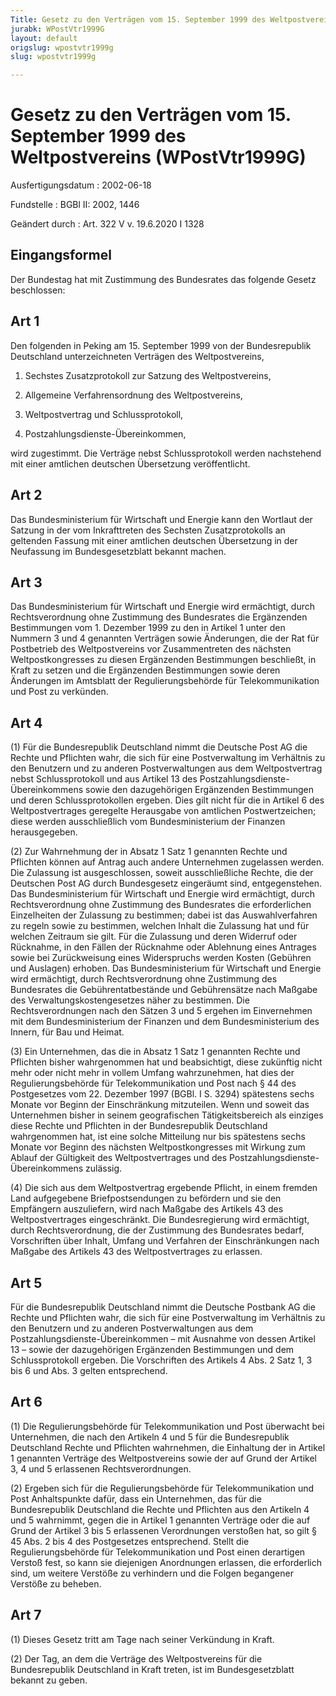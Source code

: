 ```yaml
---
Title: Gesetz zu den Verträgen vom 15. September 1999 des Weltpostvereins
jurabk: WPostVtr1999G
layout: default
origslug: wpostvtr1999g
slug: wpostvtr1999g

---
```


# Gesetz zu den Verträgen vom 15. September 1999 des Weltpostvereins (WPostVtr1999G)

Ausfertigungsdatum
:   2002-06-18

Fundstelle
:   BGBl II: 2002, 1446

Geändert durch
:   Art. 322 V v. 19.6.2020 I 1328



## Eingangsformel

Der Bundestag hat mit Zustimmung des Bundesrates das folgende Gesetz beschlossen:


## Art 1

Den folgenden in Peking am 15. September 1999 von der Bundesrepublik Deutschland unterzeichneten Verträgen des Weltpostvereins,

1.  Sechstes Zusatzprotokoll zur Satzung des Weltpostvereins,


2.  Allgemeine Verfahrensordnung des Weltpostvereins,


3.  Weltpostvertrag und Schlussprotokoll,


4.  Postzahlungsdienste-Übereinkommen,



wird zugestimmt. Die Verträge nebst Schlussprotokoll werden nachstehend mit einer amtlichen deutschen Übersetzung veröffentlicht.


## Art 2

Das Bundesministerium für Wirtschaft und Energie kann den Wortlaut der Satzung in der vom Inkrafttreten des Sechsten Zusatzprotokolls an geltenden Fassung mit einer amtlichen deutschen Übersetzung in der Neufassung im Bundesgesetzblatt bekannt machen.


## Art 3

Das Bundesministerium für Wirtschaft und Energie wird ermächtigt, durch Rechtsverordnung ohne Zustimmung des Bundesrates die Ergänzenden Bestimmungen vom 1. Dezember 1999 zu den in Artikel 1 unter den Nummern 3 und 4 genannten Verträgen sowie Änderungen, die der Rat für Postbetrieb des Weltpostvereins vor Zusammentreten des nächsten Weltpostkongresses zu diesen Ergänzenden Bestimmungen beschließt, in Kraft zu setzen und die Ergänzenden Bestimmungen sowie deren Änderungen im Amtsblatt der Regulierungsbehörde für Telekommunikation und Post zu verkünden.


## Art 4

(1) Für die Bundesrepublik Deutschland nimmt die Deutsche Post AG die Rechte und Pflichten wahr, die sich für eine Postverwaltung im Verhältnis zu den Benutzern und zu anderen Postverwaltungen aus dem Weltpostvertrag nebst Schlussprotokoll und aus Artikel 13 des Postzahlungsdienste-Übereinkommens sowie den dazugehörigen Ergänzenden Bestimmungen und deren Schlussprotokollen ergeben. Dies gilt nicht für die in Artikel 6 des Weltpostvertrages geregelte Herausgabe von amtlichen Postwertzeichen; diese werden ausschließlich vom Bundesministerium der Finanzen herausgegeben.

(2) Zur Wahrnehmung der in Absatz 1 Satz 1 genannten Rechte und Pflichten können auf Antrag auch andere Unternehmen zugelassen werden. Die Zulassung ist ausgeschlossen, soweit ausschließliche Rechte, die der Deutschen Post AG durch Bundesgesetz eingeräumt sind, entgegenstehen. Das Bundesministerium für Wirtschaft und Energie wird ermächtigt, durch Rechtsverordnung ohne Zustimmung des Bundesrates die erforderlichen Einzelheiten der Zulassung zu bestimmen; dabei ist das Auswahlverfahren zu regeln sowie zu bestimmen, welchen Inhalt die Zulassung hat und für welchen Zeitraum sie gilt.
Für die Zulassung und deren Widerruf oder Rücknahme, in den Fällen der Rücknahme oder Ablehnung eines Antrages sowie bei Zurückweisung eines Widerspruchs werden Kosten (Gebühren und Auslagen) erhoben. Das Bundesministerium für Wirtschaft und Energie wird ermächtigt, durch Rechtsverordnung ohne Zustimmung des Bundesrates die Gebührentatbestände und Gebührensätze nach Maßgabe des Verwaltungskostengesetzes näher zu bestimmen. Die Rechtsverordnungen nach den Sätzen 3 und 5 ergehen im Einvernehmen mit dem Bundesministerium der Finanzen und dem Bundesministerium des Innern, für Bau und Heimat.

(3) Ein Unternehmen, das die in Absatz 1 Satz 1 genannten Rechte und Pflichten bisher wahrgenommen hat und beabsichtigt, diese zukünftig nicht mehr oder nicht mehr in vollem Umfang wahrzunehmen, hat dies der Regulierungsbehörde für Telekommunikation und Post nach § 44 des Postgesetzes vom 22. Dezember 1997 (BGBl. I S. 3294) spätestens sechs Monate vor Beginn der Einschränkung mitzuteilen. Wenn und soweit das Unternehmen bisher in seinem geografischen Tätigkeitsbereich als einziges diese Rechte und Pflichten in der Bundesrepublik Deutschland wahrgenommen hat, ist eine solche Mitteilung nur bis spätestens sechs Monate vor Beginn des nächsten Weltpostkongresses mit Wirkung zum Ablauf der Gültigkeit des Weltpostvertrages und des Postzahlungsdienste-Übereinkommens zulässig.

(4) Die sich aus dem Weltpostvertrag ergebende Pflicht, in einem fremden Land aufgegebene Briefpostsendungen zu befördern und sie den Empfängern auszuliefern, wird nach Maßgabe des Artikels 43 des Weltpostvertrages eingeschränkt. Die Bundesregierung wird ermächtigt, durch Rechtsverordnung, die der Zustimmung des Bundesrates bedarf, Vorschriften über Inhalt, Umfang und Verfahren der Einschränkungen nach Maßgabe des Artikels 43 des Weltpostvertrages zu erlassen.


## Art 5

Für die Bundesrepublik Deutschland nimmt die Deutsche Postbank AG die Rechte und Pflichten wahr, die sich für eine Postverwaltung im Verhältnis zu den Benutzern und zu anderen Postverwaltungen aus dem Postzahlungsdienste-Übereinkommen – mit Ausnahme von dessen Artikel 13 – sowie der dazugehörigen Ergänzenden Bestimmungen und dem Schlussprotokoll ergeben. Die Vorschriften des Artikels 4 Abs. 2 Satz 1, 3 bis 6 und Abs. 3 gelten entsprechend.


## Art 6

(1) Die Regulierungsbehörde für Telekommunikation und Post überwacht bei Unternehmen, die nach den Artikeln 4 und 5 für die Bundesrepublik Deutschland Rechte und Pflichten wahrnehmen, die Einhaltung der in Artikel 1 genannten Verträge des Weltpostvereins sowie der auf Grund der Artikel 3, 4 und 5 erlassenen Rechtsverordnungen.

(2) Ergeben sich für die Regulierungsbehörde für Telekommunikation und Post Anhaltspunkte dafür, dass ein Unternehmen, das für die Bundesrepublik Deutschland die Rechte und Pflichten aus den Artikeln 4 und 5 wahrnimmt, gegen die in Artikel 1 genannten Verträge oder die auf Grund der Artikel 3 bis 5 erlassenen Verordnungen verstoßen hat, so gilt § 45 Abs. 2 bis 4 des Postgesetzes entsprechend. Stellt die Regulierungsbehörde für Telekommunikation und Post einen derartigen Verstoß fest, so kann sie diejenigen Anordnungen erlassen, die erforderlich sind, um weitere Verstöße zu verhindern und die Folgen begangener Verstöße zu beheben.


## Art 7

(1) Dieses Gesetz tritt am Tage nach seiner Verkündung in Kraft.

(2) Der Tag, an dem die Verträge des Weltpostvereins für die Bundesrepublik Deutschland in Kraft treten, ist im Bundesgesetzblatt bekannt zu geben.

